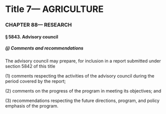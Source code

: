 
# Title 7— AGRICULTURE
### CHAPTER 88— RESEARCH
#### § 5843. Advisory council
##### (j) Comments and recommendations

The advisory council may prepare, for inclusion in a report submitted under section 5842 of this title

(1) comments respecting the activities of the advisory council during the period covered by the report;

(2) comments on the progress of the program in meeting its objectives; and

(3) recommendations respecting the future directions, program, and policy emphasis of the program.
